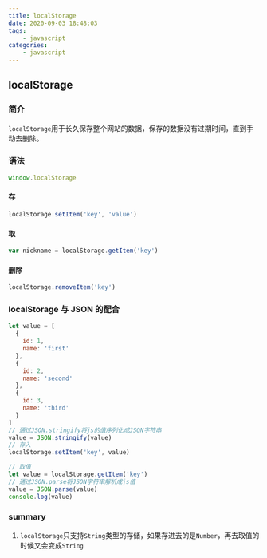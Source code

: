 ```yaml
---
title: localStorage
date: 2020-09-03 18:48:03
tags:
    - javascript
categories:
    - javascript
---
```


## localStorage

### 简介

`localStorage`用于长久保存整个网站的数据，保存的数据没有过期时间，直到手动去删除。

### 语法

```javascript
window.localStorage
```

#### 存

```javascript
localStorage.setItem('key', 'value')
```

#### 取

```javascript
var nickname = localStorage.getItem('key')
```

#### 删除

```javascript
localStorage.removeItem('key')
```

### localStorage 与 JSON 的配合

```javascript
let value = [
  {
    id: 1,
    name: 'first'
  },
  {
    id: 2,
    name: 'second'
  },
  {
    id: 3,
    name: 'third'
  }
]
// 通过JSON.stringify将js的值序列化成JSON字符串
value = JSON.stringify(value)
// 存入 
localStorage.setItem('key', value)

// 取值
let value = localStorage.getItem('key')
// 通过JSON.parse将JSON字符串解析成js值
value = JSON.parse(value)
console.log(value)
```

### summary

1. `localStorage`只支持`String`类型的存储，如果存进去的是`Number`，再去取值的时候又会变成`String`
